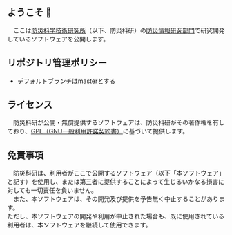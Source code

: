 ## ようこそ 👋
　ここは[防災科学技術研究所](https://www.bosai.go.jp)（以下、防災科研）の[防災情報研究部門](https://risk.ecom-plat.jp/)で研究開発しているソフトウェアを公開します。

## リポジトリ管理ポリシー
- デフォルトブランチはmasterとする

## ライセンス
　防災科研が公開・無償提供するソフトウェアは、防災科研がその著作権を有しており、[GPL（GNU一般利用許諾契約書）](https://www.gnu.org/licenses/)に基づいて提供します。

## 免責事項
　防災科研は、利用者がここで公開するソフトウェア（以下「本ソフトウェア」と記す）を使用し、または第三者に提供することによって生じるいかなる損害に対しても一切責任を負いません。  
　また、本ソフトウェアは、その開発及び提供を予告無く中止することがあります。  
  ただし、本ソフトウェアの開発や利用が中止された場合も、既に使用されている利用者は、本ソフトウェアを継続して使用できます。
